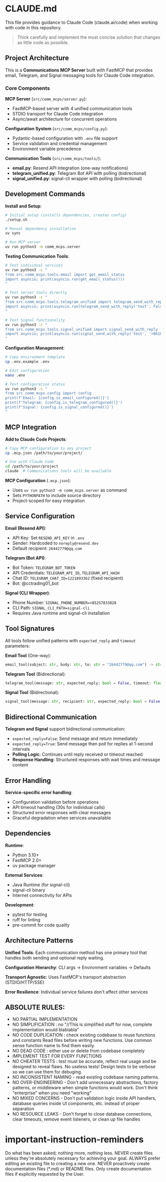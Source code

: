 # CLAUDE.md

This file provides guidance to Claude Code (claude.ai/code) when working with code in this repository.

> Think carefully and implement the most concise solution that changes as little code as possible.

## Project Architecture

This is a **Communications MCP Server** built with FastMCP that provides email, Telegram, and Signal messaging tools for Claude Code integration.

### Core Components

**MCP Server** (`src/comm_mcps/server.py`):
- FastMCP-based server with 4 unified communication tools
- STDIO transport for Claude Code integration
- Async/await architecture for concurrent operations

**Configuration System** (`src/comm_mcps/config.py`):
- Pydantic-based configuration with `.env` file support
- Service validation and credential management
- Environment variable precedence

**Communication Tools** (`src/comm_mcps/tools/`):
- **email.py**: Resend API integration (one-way notifications)
- **telegram_unified.py**: Telegram Bot API with polling (bidirectional)
- **signal_unified.py**: signal-cli wrapper with polling (bidirectional)

## Development Commands

**Install and Setup**:
```bash
# Initial setup (installs dependencies, creates config)
./setup.sh

# Manual dependency installation
uv sync

# Run MCP server
uv run python3 -m comm_mcps.server
```

**Testing Communication Tools**:
```bash
# Test individual services
uv run python3 -c "
from src.comm_mcps.tools.email import get_email_status
import asyncio; print(asyncio.run(get_email_status()))
"

# Test server tools directly
uv run python3 -c "
from src.comm_mcps.tools.telegram_unified import telegram_send_with_reply
import asyncio; print(asyncio.run(telegram_send_with_reply('test', False)))
"

# Test Signal functionality
uv run python3 -c "
from src.comm_mcps.tools.signal_unified import signal_send_with_reply
import asyncio; print(asyncio.run(signal_send_with_reply('test', '+8618611342177', False)))
"
```

**Configuration Management**:
```bash
# Copy environment template
cp .env.example .env

# Edit configuration
nano .env

# Test configuration status
uv run python3 -c "
from src.comm_mcps.config import config
print(f'Email: {config.is_email_configured()}')
print(f'Telegram: {config.is_telegram_configured()}')
print(f'Signal: {config.is_signal_configured()}')
"
```

## MCP Integration

**Add to Claude Code Projects**:
```bash
# Copy MCP configuration to any project
cp .mcp.json /path/to/your/project/

# Use with Claude Code
cd /path/to/your/project
claude  # Communications tools will be available
```

**MCP Configuration** (`.mcp.json`):
- Uses `uv run python3 -m comm_mcps.server` as command
- Sets `PYTHONPATH` to include source directory
- Project-scoped for easy integration

## Service Configuration

**Email (Resend API)**:
- API Key: Set `RESEND_API_KEY` in `.env`
- Sender: Hardcoded to `noreply@resend.dev`
- Default recipient: `26442779@qq.com`

**Telegram (Bot API)**:
- Bot Token: `TELEGRAM_BOT_TOKEN` 
- API Credentials: `TELEGRAM_API_ID`, `TELEGRAM_API_HASH`
- Chat ID: `TELEGRAM_CHAT_ID=1221893362` (fixed recipient)
- Bot: @cctrading01_bot

**Signal (CLI Wrapper)**:
- Phone Number: `SIGNAL_PHONE_NUMBER=+85257833828`
- CLI Path: `SIGNAL_CLI_PATH=signal-cli`
- Requires Java runtime and signal-cli installation

## Tool Signatures

All tools follow unified patterns with `expected_reply` and `timeout` parameters:

**Email Tool** (One-way):
```python
email_tool(subject: str, body: str, to: str = "26442779@qq.com") -> str
```

**Telegram Tool** (Bidirectional):
```python
telegram_tool(message: str, expected_reply: bool = False, timeout: float = 180.0) -> Dict
```

**Signal Tool** (Bidirectional):
```python
signal_tool(message: str, recipient: str, expected_reply: bool = False, timeout: float = 180.0) -> Dict
```

## Bidirectional Communication

**Telegram and Signal** support bidirectional communication:
- `expected_reply=False`: Send message and return immediately
- `expected_reply=True`: Send message then poll for replies at 1-second intervals
- **Polling Logic**: Continues until reply received or timeout reached
- **Response Handling**: Structured responses with wait times and message content

## Error Handling

**Service-specific error handling**:
- Configuration validation before operations
- API timeout handling (30s for individual calls)
- Structured error responses with clear messages
- Graceful degradation when services unavailable

## Dependencies

**Runtime**:
- Python 3.10+
- FastMCP 2.0+
- uv package manager

**External Services**:
- Java Runtime (for signal-cli)
- signal-cli binary
- Internet connectivity for APIs

**Development**:
- pytest for testing
- ruff for linting
- pre-commit for code quality

## Architecture Patterns

**Unified Tools**: Each communication method has one primary tool that handles both sending and optional reply waiting.

**Configuration Hierarchy**: CLI args → Environment variables → Defaults

**Transport Agnostic**: Uses FastMCP's transport abstraction (STDIO/HTTP/SSE)

**Error Resilience**: Individual service failures don't affect other services

## ABSOLUTE RULES:

- NO PARTIAL IMPLEMENTATION
- NO SIMPLIFICATION : no "//This is simplified stuff for now, complete implementation would blablabla"
- NO CODE DUPLICATION : check existing codebase to reuse functions and constants Read files before writing new functions. Use common sense function name to find them easily.
- NO DEAD CODE : either use or delete from codebase completely
- IMPLEMENT TEST FOR EVERY FUNCTIONS
- NO CHEATER TESTS : test must be accurate, reflect real usage and be designed to reveal flaws. No useless tests! Design tests to be verbose so we can use them for debuging.
- NO INCONSISTENT NAMING - read existing codebase naming patterns.
- NO OVER-ENGINEERING - Don't add unnecessary abstractions, factory patterns, or middleware when simple functions would work. Don't think "enterprise" when you need "working"
- NO MIXED CONCERNS - Don't put validation logic inside API handlers, database queries inside UI components, etc. instead of proper separation
- NO RESOURCE LEAKS - Don't forget to close database connections, clear timeouts, remove event listeners, or clean up file handles

# important-instruction-reminders
Do what has been asked; nothing more, nothing less.
NEVER create files unless they're absolutely necessary for achieving your goal.
ALWAYS prefer editing an existing file to creating a new one.
NEVER proactively create documentation files (*.md) or README files. Only create documentation files if explicitly requested by the User.